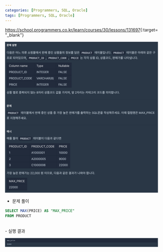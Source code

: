 ```yaml
---
categories: [Programmers, SQL, Oracle]
tags: [Programmers, SQL, Oracle] 
---
```


<https://school.programmers.co.kr/learn/courses/30/lessons/131697>{:target="_blank"}

![문제](/assets/img/programmers/sql/oracle/lv.1/%EA%B0%80%EC%9E%A5_%EB%B9%84%EC%8B%BC_%EC%83%81%ED%92%88_%EA%B5%AC%ED%95%98%EA%B8%B0(1).png)

- 문제 풀이

```sql
SELECT MAX(PRICE) AS "MAX_PRICE"
FROM PRODUCT
```

<br>
- 실행 결과

![실행 결과](/assets/img/programmers/sql/oracle/lv.1/%EA%B0%80%EC%9E%A5_%EB%B9%84%EC%8B%BC_%EC%83%81%ED%92%88_%EA%B5%AC%ED%95%98%EA%B8%B0(2).png)